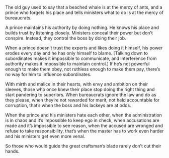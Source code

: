 The old guy used to say that
a beached whale is at the mercy of ants,
and a prince who forgets his place
and tells ministers what to do
is at the mercy of bureaucrats.

A prince maintains his authority by doing nothing.
He knows his place
and builds trust by listening closely.
Ministers conceal their power
but don’t conspire.
Instead,
they control the boss by doing their job.

When a prince
doesn’t trust the experts
and likes doing it himself,
his power erodes every day
and he has only himself to blame.
[Talking down to subordinates
makes it impossible to communicate,
and interference from authority
makes it impossible to maintain control.]
If he’s not powerful enough to make them obey,
not ruthless enough to make them pay,
there’s no way for him to influence subordinates.

With mirth and malice in their hearts,
with envy and ambition on their sleeves,
those who once knew their place
stop doing the right thing
and start pandering to superiors.
When bureaucrats ignore the law
and do as they please,
when they’re not rewarded for merit,
not held accountable for corruption,
that’s when the boss and his lackeys
are at odds.

When the prince and his ministers hate each other,
when the administration is in chaos
and it’s impossible to keep ego in check,
when accusations are made
and it’s impossible to see reason,
when the accused are wronged
and refuse to take responsibility,
that’s when the master has to work even harder
and his ministers get even more venal.

So those who would guide
the great craftsman’s blade
rarely don’t cut their hands.
